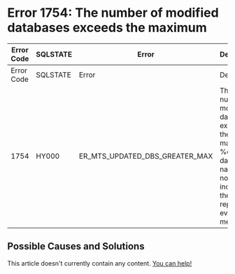 
# Error 1754: The number of modified databases exceeds the maximum


| Error Code | SQLSTATE | Error | Description |
| --- | --- | --- | --- |
| Error Code | SQLSTATE | Error | Description |
| 1754 | HY000 | ER_MTS_UPDATED_DBS_GREATER_MAX | The number of modified databases exceeds the maximum %d; the database names will not be included in the replication event metadata. |




## Possible Causes and Solutions


This article doesn't currently contain any content. [You can help!](/kb/en/writing-and-editing-knowledge-base-articles/)

